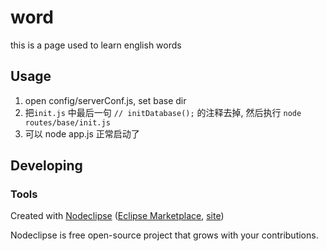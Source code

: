 
# word
this is a page used to learn english words



## Usage
1. open  config/serverConf.js, set base dir
2. 把`init.js` 中最后一句 `// initDatabase();` 的注释去掉, 然后执行 `node routes/base/init.js`
3. 可以 node app.js 正常启动了


## Developing



### Tools

Created with [Nodeclipse](https://github.com/Nodeclipse/nodeclipse-1)
 ([Eclipse Marketplace](http://marketplace.eclipse.org/content/nodeclipse), [site](http://www.nodeclipse.org))   

Nodeclipse is free open-source project that grows with your contributions.
